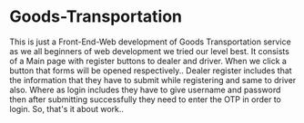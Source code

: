 # Goods-Transportation

This is just a Front-End-Web development of Goods Transportation service as we all beginners of web development we tried our level best.
It consists of a Main page with register buttons to dealer and driver.
When we click a button that forms will be opened respectively..
Dealer register includes that the information that they have to submit while registering and same to driver also.
Where as login includes they have to give username and password then after submitting successfully they need to enter the OTP in order to login.
So, that's it about work..
